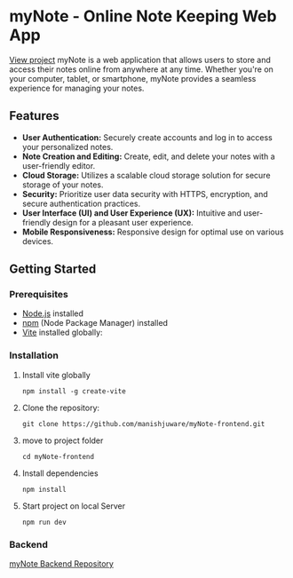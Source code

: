 # myNote - Online Note Keeping Web App
[View project](https://mynote-00.netlify.app/)
myNote is a web application that allows users to store and access their notes online from anywhere at any time. Whether you're on your computer, tablet, or smartphone, myNote provides a seamless experience for managing your notes.

## Features

- **User Authentication:** Securely create accounts and log in to access your personalized notes.
- **Note Creation and Editing:** Create, edit, and delete your notes with a user-friendly editor.
- **Cloud Storage:** Utilizes a scalable cloud storage solution for secure storage of your notes.
- **Security:** Prioritize user data security with HTTPS, encryption, and secure authentication practices.
- **User Interface (UI) and User Experience (UX):** Intuitive and user-friendly design for a pleasant user experience.
- **Mobile Responsiveness:** Responsive design for optimal use on various devices.


## Getting Started

### Prerequisites
- [Node.js](https://nodejs.org/) installed
- [npm](https://www.npmjs.com/) (Node Package Manager) installed
- [Vite](https://vitejs.dev/) installed globally:

### Installation

1. Install vite globally
    ```
    npm install -g create-vite
    ```
2. Clone the repository:
    ```
    git clone https://github.com/manishjuware/myNote-frontend.git
    ```
3. move to project folder
    ```
    cd myNote-frontend
    ```
4. Install dependencies
    ```
    npm install
    ```
5. Start project on local Server
    ```
    npm run dev
    ```
### Backend
[myNote Backend Repository](https://github.com/manishjuware/myNote-backend)

    

